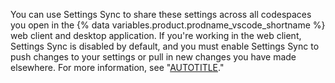 You can use Settings Sync to share these settings across all codespaces you open in the {% data variables.product.prodname_vscode_shortname %} web client and desktop application. If you're working in the web client, Settings Sync is disabled by default, and you must enable Settings Sync to push changes to your settings or pull in new changes you have made elsewhere. For more information, see "[AUTOTITLE](/codespaces/customizing-your-codespace/personalizing-github-codespaces-for-your-account#settings-sync)."
